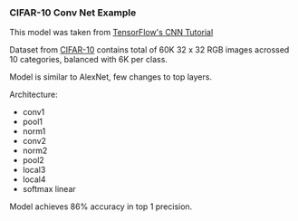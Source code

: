 ### CIFAR-10 Conv Net Example

This model was taken from [TensorFlow's CNN Tutorial]

Dataset from [CIFAR-10] contains total of 60K 32 x 32 RGB  images acrossed 10 categories, balanced with 6K per class.

Model is similar to AlexNet, few changes to top layers.

Architecture:
- conv1
- pool1
- norm1
- conv2
- norm2
- pool2
- local3
- local4
- softmax linear

Model achieves 86% accuracy in top 1 precision.


[TensorFlow's CNN Tutorial]:(https://www.tensorflow.org/tutorials/images/deep_cnn)
[CIFAR-10]:(https://www.cs.toronto.edu/~kriz/cifar.html)
